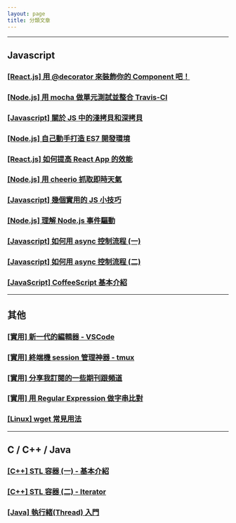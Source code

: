 ```yaml
---
layout: page
title: 分類文章
---
```


---

## Javascript

### [[React.js] 用 @decorator 來裝飾你的 Component 吧！](https://medium.com/larry-blog/react-decorator-hoc-2536db2737cb)

### [[Node.js] 用 mocha 做單元測試並整合 Travis-CI](https://medium.com/larry-blog/nodejs-mocha-travis-ci-unit-test-e859a9446e16)

### [[Javascript] 關於 JS 中的淺拷貝和深拷貝](https://medium.com/larry-blog/nodejs-request-cheerio-weather-414e33f45c7d)

### [[Node.js] 自己動手打造 ES7 開發環境](../2016/09/04/es7-environment/)

### [[React.js] 如何提高 React App 的效能](../2016/07/25/react-optimization/)

### [[Node.js] 用 cheerio 抓取即時天氣](../2016/06/07/cheerio-weather/)

### [[Javascript] 幾個實用的 JS 小技巧](../2016/07/16/JS-tips/)

### [[Node.js] 理解 Node.js 事件驅動](../2016/06/16/nodejs-async/)

### [[Javascript] 如何用 async 控制流程 (一)](../2016/05/31/async/)

### [[Javascript] 如何用 async 控制流程 (二)](../2016/06/01/async2/)

### [[JavaScript] CoffeeScript 基本介紹](../2016/06/04/coffeeScript/)

---

## 其他

### [[實用] 新一代的編輯器 - VSCode](https://medium.com/larry-blog/vscode-1b6f24e082ba)

### [[實用] 終端機 session 管理神器 - tmux](https://medium.com/larry-blog/tmux-33a24e595fbc)

### [[實用] 分享我訂閱的一些期刊跟頻道](../2016/11/15/publication/)

### [[實用] 用 Regular Expression 做字串比對](../2016/06/23/regex/)

### [[Linux] wget 常見用法](../2016/06/15/wget/)

---

## C / C++ / Java

### [[C++] STL 容器 (一) - 基本介紹](../2016/06/06/STL1/)

### [[C++] STL 容器 (二) - Iterator](../2016/06/06/STL2/)

### [[Java] 執行緒(Thread) 入門](../2016/06/10/Java-Thread/)


